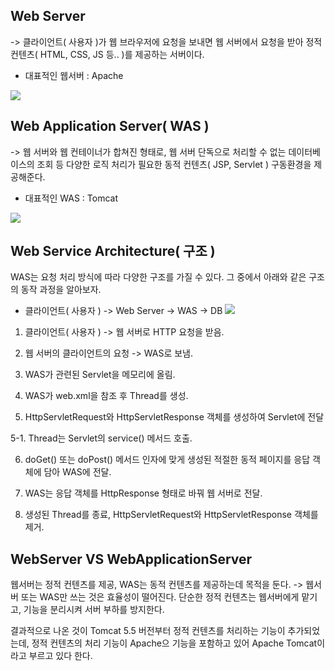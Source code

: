 ## Web Server
-> 클라이언트( 사용자 )가 웹 브라우저에 요청을 보내면 웹 서버에서 요청을 받아 정적 컨텐츠( HTML, CSS, JS 등.. )를 제공하는 서버이다.
- 대표적인 웹서버 : Apache

![](https://velog.velcdn.com/images/dymnam/post/7d153324-22c8-4e9a-ba0d-97e5c365b441/image.png)

## Web Application Server( WAS )
-> 웹 서버와 웹 컨테이너가 합쳐진 형태로, 웹 서버 단독으로 처리할 수 없는 데이터베이스의 조회 등 다양한 로직 처리가 필요한 동적 컨텐츠( JSP, Servlet ) 구동환경을 제공해준다.
- 대표적인 WAS : Tomcat

![](https://velog.velcdn.com/images/dymnam/post/b5f0aeed-0162-4c9f-bd11-dc7adb7a6dd7/image.png)

## Web Service Architecture( 구조 )
WAS는 요청 처리 방식에 따라 다양한 구조를 가질 수 있다.
그 중에서 아래와 같은 구조의 동작 과정을 알아보자.
- 클라이언트( 사용자 ) ->  Web Server -> WAS -> DB
![](https://velog.velcdn.com/images/dymnam/post/8513bb9d-440d-4f26-92a9-3f704dbe223f/image.png)

1. 클라이언트( 사용자 ) -> 웹 서버로 HTTP 요청을 받음.

2. 웹 서버의 클라이언트의 요청 -> WAS로 보냄.

3. WAS가 관련된 Servlet을 메모리에 올림.

4. WAS가 web.xml을 참조 후 Thread를 생성.

5. HttpServletRequest와 HttpServletResponse 객체를 생성하여 Servlet에 전달

5-1. Thread는 Servlet의 service() 메서드 호출.

6. doGet() 또는 doPost() 메서드 인자에 맞게 생성된 적절한 동적 페이지를 응답 객체에 담아 WAS에 전달.

7. WAS는 응답 객체를 HttpResponse 형태로 바꿔 웹 서버로 전달.

8. 생성된 Thread를 종료, HttpServletRequest와 HttpServletResponse 객체를 제거.

## WebServer VS WebApplicationServer
웹서버는 정적 컨텐츠를 제공, WAS는 동적 컨텐츠를 제공하는데 목적을 둔다.
-> 웹서버 또는 WAS만 쓰는 것은 효율성이 떨어진다. 단순한 정적 컨텐츠는 웹서버에게 맡기고, 기능을 분리시켜 서버 부하를 방지한다.

결과적으로 나온 것이 Tomcat 5.5 버전부터 정적 컨텐츠를 처리하는 기능이 추가되었는데, 정적 컨텐츠의 처리 기능이 Apache으 기능을 포함하고 있어 Apache Tomcat이라고 부르고 있다 한다.
